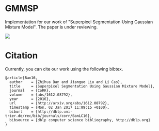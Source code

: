 # GMMSP

Implementation for our work of "Superpixel Segmentation Using Gaussian Mixture Model". The paper is under reviewing.

![](https://github.com/ahban/GMMSP/blob/master/result.png)



# Citation

Currently, you can cite our work using the following bibtex. 

```
@article{Ban16,
  author    = {Zhihua Ban and Jianguo Liu and Li Cao},
  title     = {Superpixel Segmentation Using Gaussian Mixture Model},
  journal   = {CoRR},
  volume    = {abs/1612.08792},
  year      = {2016},
  url       = {http://arxiv.org/abs/1612.08792},
  timestamp = {Mon, 02 Jan 2017 11:09:15 +0100},
  biburl    = {http://dblp.uni-trier.de/rec/bib/journals/corr/BanLC16},
  bibsource = {dblp computer science bibliography, http://dblp.org}
}
```



